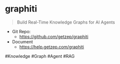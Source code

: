 # graphiti

> Build Real-Time Knowledge Graphs for AI Agents

- Git Repo:
  - https://github.com/getzep/graphiti
- Document
  - https://help.getzep.com/graphiti

#Knowledge #Graph #Agent #RAG